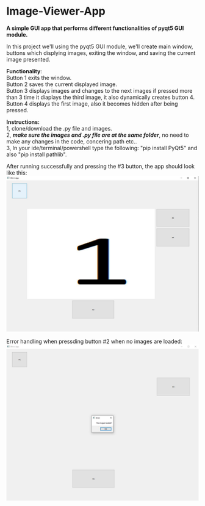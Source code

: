 # Image-Viewer-App
**A simple GUI app that performs different functionalities of pyqt5 GUI module.**


In this project we'll using the pyqt5 GUI module, we'll create main window, buttons which displying images, exiting the window, and saving the current image presented.

**Functionality**:\
Button 1 exits the window.\
Button 2 saves the current displayed image.\
Button 3 displays images and changes to the next images if pressed more than 3 time it diaplays the third image, it also dynamically creates button 4.\
Button 4 displays the first image, also it becomes hidden after being pressed.

**Instructions:**\
1, clone/download the .py file and images.\
2, ***make sure the images and .py file are at the same folder***, no need to make any changes in the code, concering path etc..\
3, In your ide/terminal/powershell type the following: "pip install PyQt5" and also "pip install pathlib".

After running successfully and pressing the #3 button, the app should look like this:\
![alt text](https://github.com/ofhas/Image-Viewer-App/blob/main/readme_image/Capture11.JPG)

Error handling when pressding button #2 when no images are loaded:\
![alt text](https://github.com/ofhas/Image-Viewer-App/blob/main/readme_image/Capture111.JPG)
